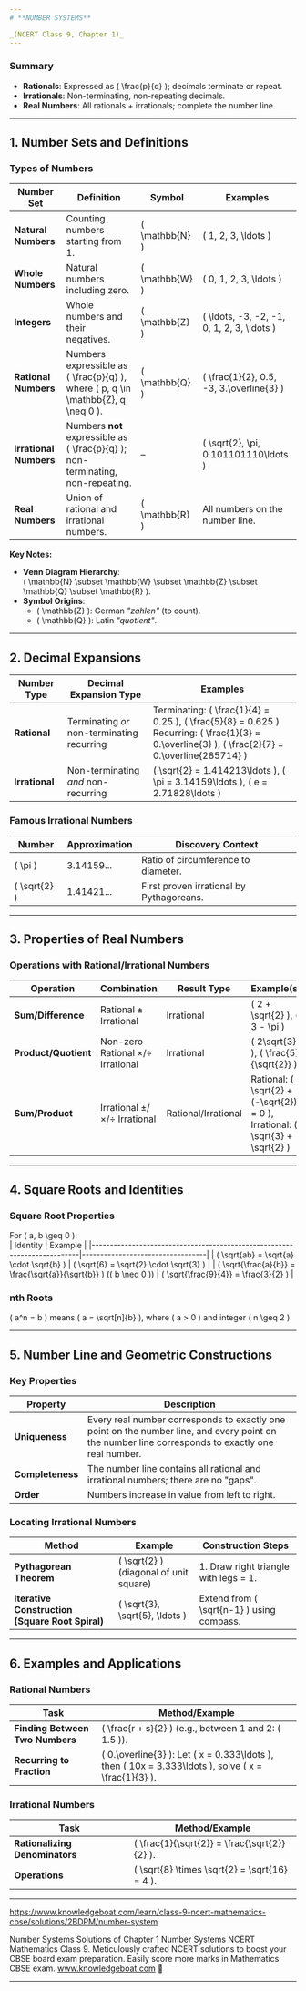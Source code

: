 ```yaml
---
# **NUMBER SYSTEMS**

_(NCERT Class 9, Chapter 1)_
---
```


### **Summary**

- **Rationals**: Expressed as \( \frac{p}{q} \); decimals terminate or repeat.
- **Irrationals**: Non-terminating, non-repeating decimals.
- **Real Numbers**: All rationals + irrationals; complete the number line.

---

## **1. Number Sets and Definitions**

### **Types of Numbers**

| Number Set             | Definition                                                                           | Symbol           | Examples                                     |
| ---------------------- | ------------------------------------------------------------------------------------ | ---------------- | -------------------------------------------- |
| **Natural Numbers**    | Counting numbers starting from 1.                                                    | \( \mathbb{N} \) | \( 1, 2, 3, \ldots \)                        |
| **Whole Numbers**      | Natural numbers including zero.                                                      | \( \mathbb{W} \) | \( 0, 1, 2, 3, \ldots \)                     |
| **Integers**           | Whole numbers and their negatives.                                                   | \( \mathbb{Z} \) | \( \ldots, -3, -2, -1, 0, 1, 2, 3, \ldots \) |
| **Rational Numbers**   | Numbers expressible as \( \frac{p}{q} \), where \( p, q \in \mathbb{Z}, q \neq 0 \). | \( \mathbb{Q} \) | \( \frac{1}{2}, 0.5, -3, 3.\overline{3} \)   |
| **Irrational Numbers** | Numbers **not** expressible as \( \frac{p}{q} \); non-terminating, non-repeating.    | –                | \( \sqrt{2}, \pi, 0.101101110\ldots \)       |
| **Real Numbers**       | Union of rational and irrational numbers.                                            | \( \mathbb{R} \) | All numbers on the number line.              |

**Key Notes:**

- **Venn Diagram Hierarchy**:  
  \( \mathbb{N} \subset \mathbb{W} \subset \mathbb{Z} \subset \mathbb{Q} \subset \mathbb{R} \).
- **Symbol Origins**:
  - \( \mathbb{Z} \): German _"zahlen"_ (to count).
  - \( \mathbb{Q} \): Latin _"quotient"_.

---

## **2. Decimal Expansions**

| Number Type    | Decimal Expansion Type                     | Examples                                                                                                                                                     |
| -------------- | ------------------------------------------ | ------------------------------------------------------------------------------------------------------------------------------------------------------------ |
| **Rational**   | Terminating _or_ non-terminating recurring | Terminating: \( \frac{1}{4} = 0.25 \), \( \frac{5}{8} = 0.625 \) <br> Recurring: \( \frac{1}{3} = 0.\overline{3} \), \( \frac{2}{7} = 0.\overline{285714} \) |
| **Irrational** | Non-terminating _and_ non-recurring        | \( \sqrt{2} = 1.414213\ldots \), \( \pi = 3.14159\ldots \), \( e = 2.71828\ldots \)                                                                          |

### **Famous Irrational Numbers**

| Number         | Approximation | Discovery Context                        |
| -------------- | ------------- | ---------------------------------------- |
| \( \pi \)      | 3.14159...    | Ratio of circumference to diameter.      |
| \( \sqrt{2} \) | 1.41421...    | First proven irrational by Pythagoreans. |

---

## **3. Properties of Real Numbers**

### **Operations with Rational/Irrational Numbers**

| Operation            | Combination                      | Result Type         | Example(s)                                                                        |
| -------------------- | -------------------------------- | ------------------- | --------------------------------------------------------------------------------- |
| **Sum/Difference**   | Rational ± Irrational            | Irrational          | \( 2 + \sqrt{2} \), \( 3 - \pi \)                                                 |
| **Product/Quotient** | Non-zero Rational ×/÷ Irrational | Irrational          | \( 2\sqrt{3} \), \( \frac{5}{\sqrt{2}} \)                                         |
| **Sum/Product**      | Irrational ±/×/÷ Irrational      | Rational/Irrational | Rational: \( \sqrt{2} + (-\sqrt{2}) = 0 \), Irrational: \( \sqrt{3} + \sqrt{2} \) |

---

## **4. Square Roots and Identities**

### **Square Root Properties**

For \( a, b \geq 0 \):  
| Identity | Example |
|--------------------------------------------------------------------------|----------------------------------|
| \( \sqrt{ab} = \sqrt{a} \cdot \sqrt{b} \) | \( \sqrt{6} = \sqrt{2} \cdot \sqrt{3} \) |
| \( \sqrt{\frac{a}{b}} = \frac{\sqrt{a}}{\sqrt{b}} \) (\( b \neq 0 \)) | \( \sqrt{\frac{9}{4}} = \frac{3}{2} \) |

### **nth Roots**

\( a^n = b \) means \( a = \sqrt[n]{b} \), where \( a > 0 \) and integer \( n \geq 2 \)

---

## **5. Number Line and Geometric Constructions**

### **Key Properties**

| Property         | Description                                                                                                                                       |
| ---------------- | ------------------------------------------------------------------------------------------------------------------------------------------------- |
| **Uniqueness**   | Every real number corresponds to exactly one point on the number line, and every point on the number line corresponds to exactly one real number. |
| **Completeness** | The number line contains all rational and irrational numbers; there are no "gaps".                                                                |
| **Order**        | Numbers increase in value from left to right.                                                                                                     |

### **Locating Irrational Numbers**

| Method                                          | Example                                  | Construction Steps                          |
| ----------------------------------------------- | ---------------------------------------- | ------------------------------------------- |
| **Pythagorean Theorem**                         | \( \sqrt{2} \) (diagonal of unit square) | 1. Draw right triangle with legs = 1.       |
| **Iterative Construction (Square Root Spiral)** | \( \sqrt{3}, \sqrt{5}, \ldots \)         | Extend from \( \sqrt{n-1} \) using compass. |

---

## **6. Examples and Applications**

### **Rational Numbers**

| Task                            | Method/Example                                                                                              |
| ------------------------------- | ----------------------------------------------------------------------------------------------------------- |
| **Finding Between Two Numbers** | \( \frac{r + s}{2} \) (e.g., between 1 and 2: \( 1.5 \)).                                                   |
| **Recurring to Fraction**       | \( 0.\overline{3} \): Let \( x = 0.333\ldots \), then \( 10x = 3.333\ldots \), solve \( x = \frac{1}{3} \). |

### **Irrational Numbers**

| Task                           | Method/Example                                  |
| ------------------------------ | ----------------------------------------------- |
| **Rationalizing Denominators** | \( \frac{1}{\sqrt{2}} = \frac{\sqrt{2}}{2} \).  |
| **Operations**                 | \( \sqrt{8} \times \sqrt{2} = \sqrt{16} = 4 \). |

---

https://www.knowledgeboat.com/learn/class-9-ncert-mathematics-cbse/solutions/2BDPM/number-system

Number Systems
Solutions of Chapter 1 Number Systems NCERT Mathematics Class 9. Meticulously crafted NCERT solutions to boost your CBSE board exam preparation. Easily score more marks in Mathematics CBSE exam.
www.knowledgeboat.com


---

